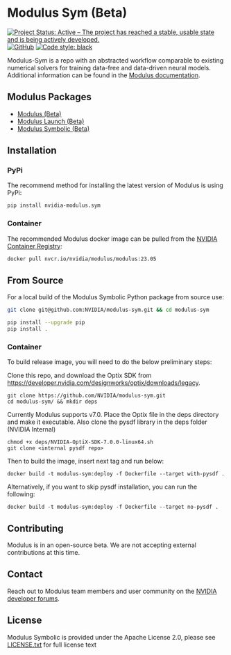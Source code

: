 # Modulus Sym (Beta)

[![Project Status: Active – The project has reached a stable, usable state and is being actively developed.](https://www.repostatus.org/badges/latest/active.svg)](https://www.repostatus.org/#active)
[![GitHub](https://img.shields.io/github/license/NVIDIA/modulus-sym)](https://github.com/NVIDIA/modulus-sym/blob/master/LICENSE.txt)
[![Code style: black](https://img.shields.io/badge/code%20style-black-000000.svg)](https://github.com/psf/black)

Modulus-Sym is a repo with an abstracted workflow comparable to existing numerical solvers for training data-free and data-driven neural models. Additional information can be found in the [Modulus documentation](https://docs.nvidia.com/modulus/index.html#sym).


## Modulus Packages

- [Modulus (Beta)](https://github.com/NVIDIA/modulus)
- [Modulus Launch (Beta)](https://github.com/NVIDIA/modulus-launch)
- [Modulus Symbolic (Beta)](https://github.com/NVIDIA/modulus-sym)

## Installation 

### PyPi

The recommend method for installing the latest version of Modulus is using PyPi:
```Bash
pip install nvidia-modulus.sym
```

### Container

The recommended Modulus docker image can be pulled from the [NVIDIA Container Registry](https://catalog.ngc.nvidia.com/orgs/nvidia/teams/modulus/containers/modulus):
```Bash
docker pull nvcr.io/nvidia/modulus/modulus:23.05
```

## From Source

For a local build of the Modulus Symbolic Python package from source use:

```Bash
git clone git@github.com:NVIDIA/modulus-sym.git && cd modulus-sym

pip install --upgrade pip
pip install .
```

### Container

To build release image, you will need to do the below preliminary steps:

Clone this repo, and download the Optix SDK from https://developer.nvidia.com/designworks/optix/downloads/legacy. 
```
git clone https://github.com/NVIDIA/modulus-sym.git
cd modulus-sym/ && mkdir deps
```
Currently Modulus supports v7.0. Place the Optix file in the deps directory and make it executable. Also clone the pysdf library in the deps folder (NVIDIA Internal)
```
chmod +x deps/NVIDIA-OptiX-SDK-7.0.0-linux64.sh 
git clone <internal pysdf repo>
```

Then to build the image, insert next tag and run below:
```
docker build -t modulus-sym:deploy -f Dockerfile --target with-pysdf .
```

Alternatively, if you want to skip pysdf installation, you can run the following:
```
docker build -t modulus-sym:deploy -f Dockerfile --target no-pysdf .
```

## Contributing

Modulus is in an open-source beta. We are not accepting external contributions at this time.

## Contact

Reach out to Modulus team members and user community on the [NVIDIA developer forums](https://forums.developer.nvidia.com/c/physics-simulation/modulus-physics-ml-model-framework).

## License
Modulus Symbolic is provided under the Apache License 2.0, please see [LICENSE.txt](./LICENSE.txt) for full license text
